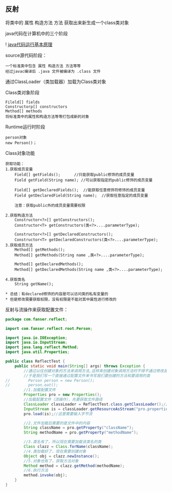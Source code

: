 ## 反射

将类中的 属性 构造方法 方法 获取出来新生成一个class类对象

java代码在计算机中的三个阶段

! [java代码运行基本原理](../image/5W{QX8TJ@(V0)TCIH[K8E69.png) 

source源代码阶段：

    一个标准类中包含 属性 构造方法 方法等等
    经过javac编译后 .java 文件被编译为 .class 文件

通过ClassLoader（类加载器）加载为Class类对象

Class类对象阶段

    Fileld[] fields
    Constructorp[] constructors
    Method[] methods
    将标准类中的属性和构造方法等等打包成新的对象

Runtime运行时阶段 

    person对象
    new Person()；

Class对象功能

    获取功能：
    1.获取成员变量
        Field[] getFields();      //只能获取public修饰的成员变量
        Field getField(String name); //可以获取指定的public修饰的成员变量

        Field[] getDeclaredFields();  //能获取任意修饰符修饰的成员变量
        Field getDeclaredField(String name);  //获取任意指定的成员变量

        注意：获取public外的成员变量需要权限

    2.获取构造方法
        Constructor<?>[] getConstructors();
        Constructor<T> getConstructors(类<?>....parameterType);

        Constructor<?>[] getDeclaredConstructors();
        Constructor<T> getDeclaredConstructors(类<?>....parameterType);
    3.获取成员方法
        Method[] getMethods();
        Method[] getMethods(String name ,类<?>....parameterType);

        Method[] getDeclaredMethods();
        Method[] getDeclaredMethods(String name ,类<?>....parameterType);

    4.获取类名
        String getName();

    * 总结：有declared修饰的内容是可以访问类的私有变量的
    * 但是修改需要获取权限，没有权限是不能对其中属性进行修改的

反射与流操作来获取配置文件：

``` java
package com.fanser.reflect;

import com.fanser.reflect.root.Person;

import java.io.IOException;
import java.io.InputStream;
import java.lang.reflect.Method;
import java.util.Properties;

public class ReflectTest {
    public static void main(String[] args) throws Exception {
        //通过以往创建对象的方法来调用方法,这样来创建对象调用方法时不得不通过修改源代码的方式来实现
        //于是我们写一个直接通过配置文件来书写我们要创建的方法和要调用的类
//        Person person = new Person();
//        person.eat();
        //1.加载配置文件
        Properties pro = new Properties();
        //加载配置文件（流操作），先要获取文件路径
        ClassLoader classLoader = ReflectTest.class.getClassLoader();//获取类加载器
        InputStream is = classLoader.getResourceAsStream("pro.properties");//转换成流文件
        pro.load(is);//这里需要输入字节流

        //2.文件加载后需要的是文件中的内容
        String className = pro.getProperty("className");
        String methodName = pro.getProperty("methodName");

        //3.类名有了，所以现在需要加载该类名的类
        Class clazz = Class.forName(className);
        //4.类加载好了，现在需要创建对象
        Object obj = clazz.newInstance();
        //5.对象也有了，获取方法对象
        Method method = clazz.getMethod(methodName);
        //6.执行方法
        method.invoke(obj);
    }
}
```

